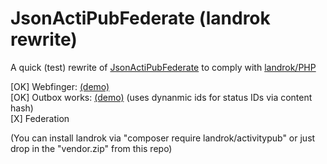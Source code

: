 
# JsonActiPubFederate (landrok rewrite)

A quick (test) rewrite of [JsonActiPubFederate](https://codeberg.org/alceawisteria/JsonActiPubFederate)
 to comply with [landrok/PHP](https://github.com/landrok/activitypub)

 [OK] Webfinger: [(demo)](https://yusaao.com/.well-known/webfinger?resource=acct:yusaao@yusaao.com)  
 [OK] Outbox works: [(demo)](https://yusaao.com/yusaao/outbox) (uses dynanmic ids for status IDs via content hash)   
 [X] Federation
  
(You can install landrok via "composer require landrok/activitypub" or just drop in the "vendor.zip" from this repo)

